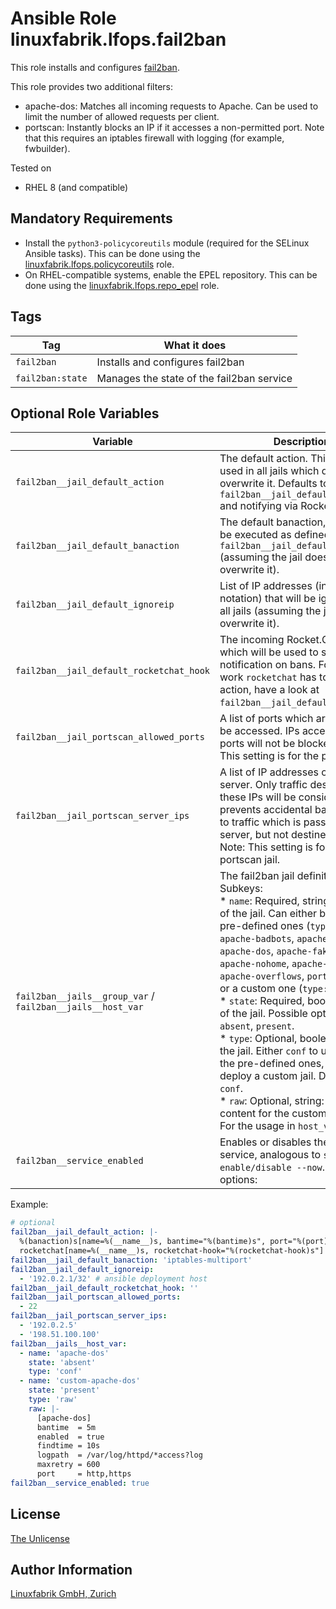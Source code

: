# Ansible Role linuxfabrik.lfops.fail2ban

This role installs and configures [fail2ban](https://www.fail2ban.org).

This role provides two additional filters:

* apache-dos: Matches all incoming requests to Apache. Can be used to limit the number of allowed requests per client.
* portscan: Instantly blocks an IP if it accesses a non-permitted port. Note that this requires an iptables firewall with logging (for example, fwbuilder).

Tested on

* RHEL 8 (and compatible)


## Mandatory Requirements

* Install the `python3-policycoreutils` module (required for the SELinux Ansible tasks). This can be done using the [linuxfabrik.lfops.policycoreutils](https://github.com/Linuxfabrik/lfops/tree/main/roles/policycoreutils) role.
* On RHEL-compatible systems, enable the EPEL repository. This can be done using the [linuxfabrik.lfops.repo_epel](https://github.com/Linuxfabrik/lfops/tree/main/roles/repo_epel) role.


## Tags

| Tag              | What it does                              |
| ---              | ------------                              |
| `fail2ban`       | Installs and configures fail2ban          |
| `fail2ban:state` | Manages the state of the fail2ban service |


## Optional Role Variables

| Variable | Description | Default Value |
| -------- | ----------- | ------------- |
| `fail2ban__jail_default_action` | The default action. This will be used in all jails which do not overwrite it. Defaults to `fail2ban__jail_default_banaction` and notifying via Rocket.Chat. | `|-` |
| `fail2ban__jail_default_banaction` | The default banaction, which will be executed as defined in `fail2ban__jail_default_action` (assuming the jail does not overwrite it). | `'iptables-multiport'` |
| `fail2ban__jail_default_ignoreip` | List of IP addresses (in CIDR notation) that will be ignored from all jails (assuming the jail does not overwrite it). | `[]` |
| `fail2ban__jail_default_rocketchat_hook` | The incoming Rocket.Chat hook which will be used to send a notification on bans. For this to work `rocketchat` has to be in the action, have a look at `fail2ban__jail_default_action`. | `''` |
| `fail2ban__jail_portscan_allowed_ports` | A list of ports which are allowed to be accessed. IPs accessing these ports will not be blocked. Note: This setting is for the portscan jail. |
| `fail2ban__jail_portscan_server_ips` | A list of IP addresses of the server. Only traffic destined for these IPs will be considered. This prevents accidental banning due to traffic which is passing by the server, but not destined for it. Note: This setting is for the portscan jail. | `'{{ ansible_facts["all_ipv4_addresses"] }}'` |
| `fail2ban__jails__group_var` / `fail2ban__jails__host_var` | The fail2ban jail definition. Subkeys:<br> * `name`: Required, string. The name of the jail. Can either be one of the pre-defined ones (`type: conf`: `apache-badbots`, `apache-botsearch`, `apache-dos`, `apache-fakegooglebot`, `apache-nohome`, `apache-noscript`, `apache-overflows`, `portscan`, `sshd`), or a custom one (`type: raw`).<br> * `state`: Required, boolean. State of the jail. Possible options: `absent`, `present`.<br> * `type`: Optional, boolean. Type of the jail. Either `conf` to use one of the pre-defined ones, or `raw` to deploy a custom jail. Defaults to `conf`.<br> * `raw`: Optional, string: Raw content for the custom jail. <br>For the usage in `host_vars`. | `[]` |
| `fail2ban__service_enabled` | Enables or disables the fail2ban service, analogous to `systemctl enable/disable --now`. Possible options: | `true` |

Example:
```yaml
# optional
fail2ban__jail_default_action: |-
  %(banaction)s[name=%(__name__)s, bantime="%(bantime)s", port="%(port)s", protocol="%(protocol)s", chain="%(chain)s"]
  rocketchat[name=%(__name__)s, rocketchat-hook="%(rocketchat-hook)s"]
fail2ban__jail_default_banaction: 'iptables-multiport'
fail2ban__jail_default_ignoreip:
  - '192.0.2.1/32' # ansible deployment host
fail2ban__jail_default_rocketchat_hook: ''
fail2ban__jail_portscan_allowed_ports:
  - 22
fail2ban__jail_portscan_server_ips:
  - '192.0.2.5'
  - '198.51.100.100'
fail2ban__jails__host_var:
  - name: 'apache-dos'
    state: 'absent'
    type: 'conf'
  - name: 'custom-apache-dos'
    state: 'present'
    type: 'raw'
    raw: |-
      [apache-dos]
      bantime  = 5m
      enabled  = true
      findtime = 10s
      logpath  = /var/log/httpd/*access?log
      maxretry = 600
      port     = http,https
fail2ban__service_enabled: true
```


## License

[The Unlicense](https://unlicense.org/)


## Author Information

[Linuxfabrik GmbH, Zurich](https://www.linuxfabrik.ch)
